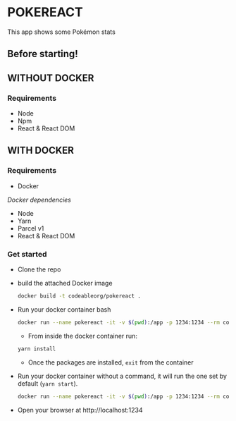 # POKEREACT

This app shows some Pokémon stats

## Before starting!

## WITHOUT DOCKER

### Requirements

- Node
- Npm
- React & React DOM

## WITH DOCKER

### Requirements

- Docker

_Docker dependencies_

- Node
- Yarn
- Parcel v1
- React & React DOM

### Get started

- Clone the repo
- build the attached Docker image
  ```bash
  docker build -t codeableorg/pokereact .
  ```
- Run your docker container bash

  ```bash
  docker run --name pokereact -it -v $(pwd):/app -p 1234:1234 --rm codeableorg/pokereact bash
  ```

  - From inside the docker container run:

  ```bash
  yarn install
  ```

  - Once the packages are installed, `exit` from the container

- Run your docker container without a command, it will run the one set by default (`yarn start`).
  ```bash
  docker run --name pokereact -it -v $(pwd):/app -p 1234:1234 --rm codeableorg/pokereact
  ```
- Open your browser at http://localhost:1234
